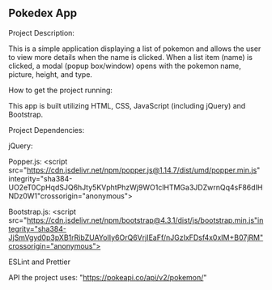 ## Pokedex App

Project Description:

This is a simple application displaying a list of pokemon and allows the user to view more details when the name is clicked. When a list item (name) is clicked, a modal (popup box/window) opens with the pokemon name, picture, height, and type.

How to get the project running:

This app is built utilizing HTML, CSS, JavaScript (including jQuery) and Bootstrap.

Project Dependencies:

jQuery: <script src="https://code.jquery.com/jquery-3.3.1.min.js" integrity="sha256-FgpCb/KJQlLNfOu91ta32o/NMZxltwRo8QtmkMRdAu8=" crossorigin="anonymous"></script>

Popper.js: <script src="https://cdn.jsdelivr.net/npm/popper.js@1.14.7/dist/umd/popper.min.js" integrity="sha384-UO2eT0CpHqdSJQ6hJty5KVphtPhzWj9WO1clHTMGa3JDZwrnQq4sF86dIHNDz0W1"crossorigin="anonymous"></script>

Bootstrap.js: <script src="https://cdn.jsdelivr.net/npm/bootstrap@4.3.1/dist/js/bootstrap.min.js"integrity="sha384-JjSmVgyd0p3pXB1rRibZUAYoIIy6OrQ6VrjIEaFf/nJGzIxFDsf4x0xIM+B07jRM"crossorigin="anonymous"></script>

ESLint and Prettier

API the project uses: "https://pokeapi.co/api/v2/pokemon/"
